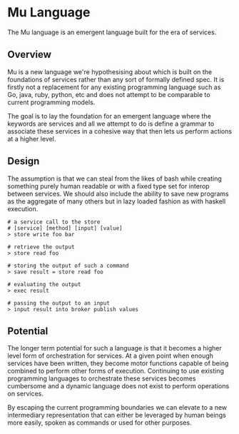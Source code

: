 # Mu Language

The Mu language is an emergent language built for the era of services.

## Overview

Mu is a new language we're hypothesising about which is built on the foundations of services 
rather than any sort of formally defined spec. It is firstly not a replacement for any 
existing programming language such as Go, java, ruby, python, etc and does not attempt to be 
comparable to current programming models.

The goal is to lay the foundation for an emergent language where the keywords are 
services and all we attempt to do is define a grammar to associate these services 
in a cohesive way that then lets us perform actions at a higher level.

## Design

The assumption is that we can steal from the likes of bash while creating something 
purely human readable or with a fixed type set for interop between services. We 
should also include the ability to save new programs as the aggregate of many 
others but in lazy loaded fashion as with haskell execution.

```
# a service call to the store
# [service] [method] [input] [value]
> store write foo bar

# retrieve the output
> store read foo

# storing the output of such a command
> save result = store read foo

# evaluating the output
> exec result

# passing the output to an input
> input result into broker publish values
```

## Potential

The longer term potential for such a language is that it becomes a higher level form of orchestration for services. 
At a given point when enough services have been written, they become motor functions capable of being combined 
to perform other forms of execution. Continuing to use existing programming languages to orchestrate these 
services becomes cumbersome and a dynamic language does not exist to perform operations on services.

By escaping the current programming boundaries we can elevate to a new intermediary representation that can 
either be leveraged by human beings more easily, spoken as commands or used for other purposes.
